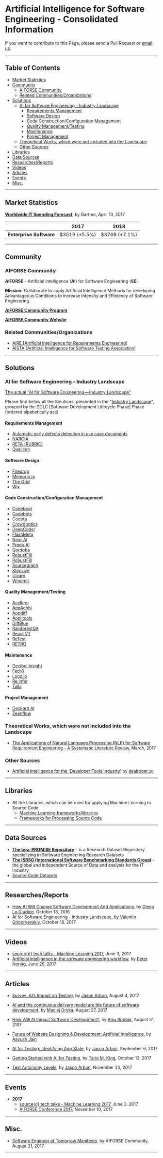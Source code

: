 # Artificial Intelligence for Software Engineering - Consolidated Information
If you want to contribute to this Page, please send a Pull Request or [email us](mailto:info@aiforse.org).

-----

## Table of Contents

- [Market Statistics](#market-statistics)
- [Community](#)
  - [AIFORSE Community](#)
  - [Related Communities/Organizations](#)
- [Solutions](#)
  - [AI for Software Engineering - Industry Landscape](#)
    - [Requirements Management](#)
    - [Software Design](#)
    - [Code Construction/Configuration Management](#)
    - [Quality Management/Testing](#)
    - [Maintenance](#)
    - [Project Management](#)
  - [Theoretical Works, which were not included into the Landscape](#)
  - [Other Sources](#)
- [Libraries](#)
- [Data Sources](#)
- [Researches/Reports](#)
- [Videos](#)
- [Articles](#)
- [Events](#)
- [Misc.](#)

-----

## Market Statistics

[**Worldwide IT Spending Forecast**](https://www.gartner.com/newsroom/id/3672818), by Gartner, April 10, 2017

|                         |   **2017**    |   **2018**    |
| ----------------------- | :-----------: | :-----------: |
| **Enterprise Software** | $351B (+5.5%) | $376B (+7.1%) |

-----

## Community

### AIFORSE Community

**AIFORSE** - Artificial Intelligence (**AI**) for Software Engineering (**SE**)

**Mission:** Collaborate to apply Artificial Intelligence Methods for developing Advantageous Conditions to increase Intensity and Efficiency of Software Engineering.

[**AIFORSE Community Program**](https://medium.com/ai-for-software-engineering/aiforse-community-program-8104caa21dc4)

[**AIFORSE Community Website**](http://aiforse.org/)

### Related Communities/Organizations

* [AIRE [Artificial Intelligence for Requirements Engineering]](http://aire.in.tum.de/)
* [AISTA [Artificial Intelligence for Software Testing Association]](https://www.aitesting.org/)

-----

## Solutions

### AI for Software Engineering - Industry Landscape

[The actual "AI for Software Engineering — Industry Landscape"](https://medium.com/ai-for-software-engineering/ai-for-software-engineering-industry-landscape-18-oct-2017-e45d5fb83c78)

Please find below all the Solutions, presented in the "[Industry Landscape](https://medium.com/ai-for-software-engineering/ai-for-software-engineering-industry-landscape-18-oct-2017-e45d5fb83c78)", grouped by the SDLC [Software Development Lifecycle Phase] Phase (ordered alpabetically asc)

#### Requirements Management

* [Automatic early defects detection in use case documents](http://dl.acm.org/citation.cfm?id=2642969)
* [NARCIA](https://www.youtube.com/watch?v=WOzr7iOPIRE&feature=youtu.be)
* [RETA (RUBRIC)](https://sites.google.com/site/retanlp/)
* [Qualicen](https://www.qualicen.de)

#### Software Design

* [Firedrop](https://firedrop.ai/)
* [Memorio.io](http://Memorio.io)
* [The Grid](https://thegrid.io/)
* [Wix](https://www.wix.com/)

#### Code Construction/Configuration Management

* [Codebeat](https://codebeat.co/)
* [Codebots](https://codebots.com/)
* [Codota](https://www.codota.com/)
* [Crowdbotics](https://www.crowdbotics.com/)
* [DeepCoder](https://www.microsoft.com/en-us/research/publication/deepcoder-learning-write-programs/)
* [FlashMeta](https://www.microsoft.com/en-us/research/publication/flashmeta-framework-inductive-program-synthesis/)
* [Near AI](http://near.ai/)
* [Prodo.AI](https://prodo.ai/)
* [Qordoba](http://www.qordoba.com/product/localize-software/)
* [RobustFill](https://www.microsoft.com/en-us/research/blog/deep-learning-program-synthesis/)
* [RobustFill](https://www.microsoft.com/en-us/research/blog/deep-learning-program-synthesis/)
* [Sourcegraph](https://about.sourcegraph.com/)
* [Stepsize](https://www.stepsize.com/)
* [Uizard](https://uizard.io/)
* [Windmill](https://windmill.engineering/)

#### Quality Management/Testing

* [Acellere](http://www.acellere.com/)
* [AppAchhi](https://appachhi.com/)
* [Appdiff](https://www.appdiff.com/)
* [Applitools](https://applitools.com/)
* [DiffBlue](http://www.diffblue.com/)
* [RainforestQA](https://www.rainforestqa.com/)
* [React VT](http://reactvt.io/)
* [ReTest](https://retest.de/en/)
* [RETRO](http://selab.netlab.uky.edu/homepage/pages/software.html)

#### Maintenance

* [Decibel Insight](https://www.decibelinsight.com/)
* [Fedr8](http://www.fedr8.com/)
* [Logz.io](https://logz.io/)
* [Re:infer](https://reinfer.io/)
* [Talla](https://talla.com/)

#### Project Management

* [Deckard AI](http://deckard.ai/)
* [Zeenflow](https://www.zeenflow.com/)

### Theoretical Works, which were not included into the Landscape

* [The Applications of Natural Language Processing (NLP) for Software Requirement Engineering - A Systematic Literature Review](https://www.researchgate.net/publication/315310283_The_Applications_of_Natural_Language_Processing_NLP_for_Software_Requirement_Engineering_-_A_Systematic_Literature_Review), March, 2017

### Other Sources

* [Artificial Intelligence for the 'Developer Tools Indusrty'](https://app.dealroom.co/lists/public/companies/10386/f/industries/developer%20tools) by [dealroom.co](https://app.dealroom.co/)

-----

## Libraries

* All the Libraries, which can be used for applying Machine Learning to Source Code
  * [Machine Learning frameworks/libraries](https://github.com/src-d/awesome-machine-learning-on-source-code#machine-learning-frameworkslibraries)
  * [Frameworks for Processing Source Code](https://github.com/src-d/awesome-machine-learning-on-source-code#frameworks-for-preprocessing-source-code-etc)

-----

## Data Sources

* **[The tera-PROMISE Repository](http://openscience.us/repo/)** - is a Research Dataset Repository specializing in Software Engineering Research Datasets
* [**The ISBSG (International Software Benchmarking Standards Group)**](http://isbsg.org/) - the global and independent Source of Data and analysis for the IT Industry
* [Source Code Datasets](https://github.com/src-d/awesome-machine-learning-on-source-code#source-code-datasets)

-----

## Researches/Reports

* [How AI Will Change Software Development And Applications](https://www.forrester.com/report/How+AI+Will+Change+Software+Development+And+Applications/-/E-RES121339), by [Diego Lo Giudice](https://twitter.com/dlogiudice), October 13, 2016
* [AI for Software Engineering - Industry Landscape](https://medium.com/ai-for-software-engineering/ai-for-software-engineering-industry-landscape-18-oct-2017-e45d5fb83c78), by [Valentin Grigoryevskiy](https://www.linkedin.com/in/vgrigoryevskiy/), October 18, 2017

-----

## Videos

* [source{d} tech talks - Machine Learning 2017](https://www.youtube.com/playlist?list=PL5Ld68ole7j3iQFUSB3fR9122dHCUWXsy), June 3, 2017
* [Artificial intelligence in the software engineering workflow](https://www.oreilly.com/ideas/artificial-intelligence-in-the-software-engineering-workflow?imm_mid=0f4065&cmp=em-prog-na-na-newsltr_20170701&utm_content=bufferf4a8a&utm_medium=social&utm_source=twitte), by [Peter Norvig](http://norvig.com/),  June 29, 2017

-----

## Articles

* [Survey: AI’s Impact on Testing](https://medium.com/ai-for-software-testing/survey-ais-impact-on-testing-f6c2d03b04eb), by [Jason Arbon](https://twitter.com/jarbon), August 4, 2017


* [AI and the continuous delivery model are the future of software development](https://thenextweb.com/contributors/2017/08/27/ai-continuous-delivery-model-future-software-development/#.tnw_1ZkNPvZQ), by [Maciej Gryka](https://twitter.com/maciejgryka), August 27, 2017
* [How Will AI Impact Software Development?](https://www.forbes.com/sites/forbestechcouncil/2017/08/31/how-will-ai-impact-software-development/#1da01620264d), by [Alex Robbio](https://twitter.com/alexrobbio), August 31, 2107
* [Future of Website Designing & Development: Artificial Intelligence](https://www.cyberworx.in/artificial-intelligence.php), by [Aayush Jain](https://www.linkedin.com/in/aayushjain2019)
* [AI for Testing: Identifying App State](https://medium.com/ai-for-software-testing/ai-for-testing-identifying-app-state-92a8c89a0216), by [Jason Arbon](https://twitter.com/jarbon), September 6, 2017
* [Getting Started with AI for Testing](https://medium.com/ai-for-software-testing/getting-started-with-ai-for-testing-571f88dff3c9), by [Tariq M. King](https://twitter.com/tariq_king), October 13, 2017
* [Test Autonomy Levels](https://blog.appdiff.com/test-autonomy-levels-7de7967d030e), by [Jason Arbon](https://twitter.com/jarbon), November 20, 2017

-----

## Events

- **2017**
  - [source{d} tech talks - Machine Learning 2017](https://talks.sourced.tech/machine-learning-2017/), June 3, 2017
  - [AIFORSE Conference 2017](http://aiforse.org/conference-2017/), November 10, 2017

-----

## Misc.

* [Software Engineer of Tomorrow Manifesto](https://medium.com/ai-for-software-engineering/software-engineer-of-tomorrow-manifesto-70a4033d38d1), by AIFORSE Community, August 31, 2017

-----